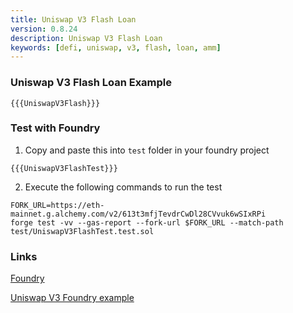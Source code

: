 ```yaml
---
title: Uniswap V3 Flash Loan
version: 0.8.24
description: Uniswap V3 Flash Loan
keywords: [defi, uniswap, v3, flash, loan, amm]
---
```


### Uniswap V3 Flash Loan Example

```solidity
{{{UniswapV3Flash}}}
```

### Test with Foundry

1. Copy and paste this into `test` folder in your foundry project

```solidity
{{{UniswapV3FlashTest}}}
```

2. Execute the following commands to run the test

```shell
FORK_URL=https://eth-mainnet.g.alchemy.com/v2/613t3mfjTevdrCwDl28CVvuk6wSIxRPi
forge test -vv --gas-report --fork-url $FORK_URL --match-path test/UniswapV3FlashTest.test.sol
```

### Links

<a href="https://github.com/foundry-rs/foundry" target="__blank">Foundry</a>

<a href="https://github.com/t4sk/defi-notes" target="__blank">Uniswap V3 Foundry example</a>
